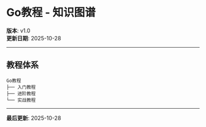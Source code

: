 # Go教程 - 知识图谱

**版本**: v1.0  
**更新日期**: 2025-10-28

---

## 教程体系

```text
Go教程
├── 入门教程
├── 进阶教程
└── 实战教程
```

---

**最后更新**: 2025-10-28

